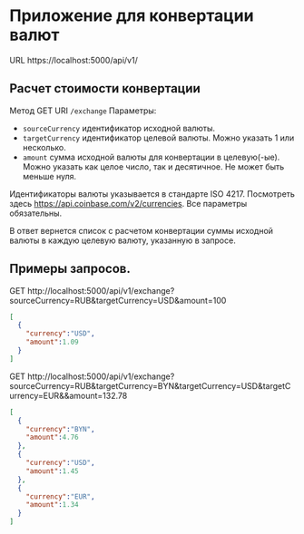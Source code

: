 # Приложение для конвертации валют
URL https://localhost:5000/api/v1/

## Расчет стоимости конвертации
Метод GET
URI `/exchange`
Параметры:
* `sourceCurrency` идентификатор исходной валюты.
* `targetCurrency` идентификатор целевой валюты. Можно указать 1 или несколько.
* `amount` сумма исходной валюты для конвертации в целевую(-ые). Можно указать как целое число, так и десятичное. Не может быть меньше нуля.


Идентификаторы валюты указывается в стандарте ISO 4217. Посмотреть здесь https://api.coinbase.com/v2/currencies.
Все параметры обязательны.

В ответ вернется список с расчетом конвертации суммы исходной валюты в каждую целевую валюту, указанную в запросе.

## Примеры запросов.
GET http://localhost:5000/api/v1/exchange?sourceCurrency=RUB&targetCurrency=USD&amount=100
```json
[
  {
    "currency":"USD",
    "amount":1.09
  }
]
```

GET http://localhost:5000/api/v1/exchange?sourceCurrency=RUB&targetCurrency=BYN&targetCurrency=USD&targetCurrency=EUR&&amount=132.78
```json
[
  {
    "currency":"BYN",
    "amount":4.76
  },
  {
    "currency":"USD",
    "amount":1.45
  },
  {
    "currency":"EUR",
    "amount":1.34
  }
]
```
